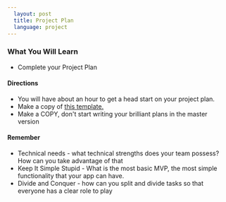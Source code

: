 ```yaml
---
  layout: post
  title: Project Plan
  language: project
---
```

### What You Will Learn
* Complete your Project Plan

#### Directions
* You will have about an hour to get a head start on your project plan.
* Make a copy of [this template.](https://docs.google.com/a/google.com/document/d/12qPuYRBiP1AR6rJjbyzG2p_bm--bJ5SPVWK_cTpvA8w/edit?usp=sharing)
* Make a COPY, don't start writing your brilliant plans in the master version

#### Remember
* Technical needs - what technical strengths does your team possess? How can you take advantage of that
* Keep It Simple Stupid - What is the most basic MVP, the most simple functionality that your app can have.
* Divide and Conquer - how can you split and divide tasks so that everyone has a clear role to play

